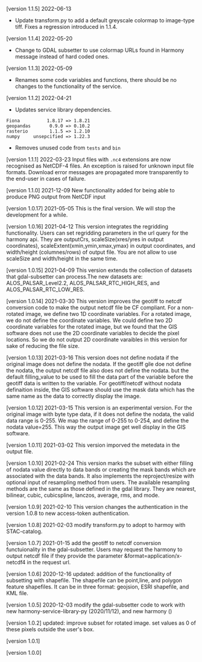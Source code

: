 [version 1.1.5] 2022-06-13

* Update transform.py to add a default greyscale colormap to image-type tiff. Fixes a regression introduced in 1.1.4.

[version 1.1.4] 2022-05-20

* Change to GDAL subsetter to use colormap URLs found in Harmony message instead of hard coded ones.

[version 1.1.3] 2022-05-09

* Renames some code variables and functions, there should be no changes to the functionality of the service.

[version 1.1.2] 2022-04-21
* Updates service library dependencies.

```text
Fiona          1.8.17 => 1.8.21
geopandas       0.9.0 => 0.10.2
rasterio        1.1.5 => 1.2.10
numpy     unsepcified => 1.22.3
```
* Removes unused code from `tests` and `bin`

[version 1.1.1] 2022-03-23
Input files with `.nc4` extensions are now recognised as NetCDF-4 files. An
exception is raised for unknown input file formats. Download error messages are
propagated more transparently to the end-user in cases of failure.

[version 1.1.0] 2021-12-09
New functionality added for being able to produce PNG output from NetCDF input

[version 1.0.17] 2021-05-05
This is the final version. We will stop the development for a while.

[version 1.0.16] 2021-04-12
This version integrates the regridding functionality. Users can set regridding parameters in the url query for the harmony api. They are outputCrs, scaleSize(xres/yres in output coordinates), scaleExtent(xmin,ymin,xmax,ymax) in output coordinates, and width/height (columnes/rows) of output file. You are not allow to use scaleSize and width/height in the same time.

[version 1.0.15] 2021-04-09
This version extends the collection of datasets that gdal-subsetter can process.The new datasets are: ALOS_PALSAR_Level2.2, ALOS_PALSAR_RTC_HIGH_RES, and ALOS_PALSAR_RTC_LOW_RES.

[version 1.0.14] 2021-03-30
This version improves the geotiff to netcdf conversion code to make the output netcdf file be CF compliant. For a non-rotated image, we define two 1D coordinate variables. For a rotated image, we do not define the coordinate variables. We could define two 2D coordinate variables for the rotated image, but we found that the GIS software does not use the 2D coordinate variables to decide the pixel locations. So we do not output 2D coordinate varaibles in this version for sake of reducing the file size.

[version 1.0.13] 2021-03-16
This version does not define nodata if the original image does not define the nodata. If the geotiff gile doe not define the nodata, the output netcdf file also does not define the nodata. but the default filling_value to be used to fill the data part of the variable before the geotiff data is written to the variable. For geotiff/netcdf without nodata definaition inside, the GIS software should use the mask data which has the same name as the data to correctly display the image.

[version 1.0.12] 2021-03-15
This version is an experimental version. For the original image with byte type data, if it does not define the nodata, the valid data range is 0-255. We map the range of 0-255 to 0-254, and define the nodata value=255. This way the output image get well display in the GIS software.

[version 1.0.11] 2021-03-02
This version imporved the metedata in the output file.

[version 1.0.10] 2021-02-24
This version marks the subset with either filling of nodata value directly to data bands or creating the mask bands which are associated with the data bands. It also implements the reproject/resize with optional input of resampling method from users. The available resampling methods are the same as those defined in the gdal library. They are nearest, bilinear, cubic, cubicspline, lanczos, average, rms, and mode.

[version 1.0.9] 2021-02-10
This version changes the authentication in the version 1.0.8 to new access-token authentication.

[version 1.0.8] 2021-02-03
modify transform.py to adopt to harmoy with STAC-catalog.

[version 1.0.7] 2021-01-15
add the geotiff to netcdf conversion functuionality in the gdal-subsetter. Users may request the harmony to output netcdf file if they provide the parameter &format=application/x-netcdf4 in the request url.

[version 1.0.6]  2020-12-16
updated: addition of the functionality of subsetting with shapefile. The shapefile can be point,line, and polygon feature shapefiles. It can be in three format: geojsion, ESRI shapefile, and KML file.

[version 1.0.5]  2020-12-03
modify the gdal-subsetter code to work with new harmony-service-library-py (2020/11/12), and new harmony ()

[version 1.0.2]
updated: improve subset for rotated image. set values as 0 of these pixels outside the user's box.

[version 1.0.1]

[version 1.0.0]
